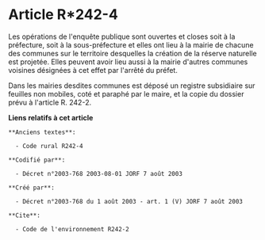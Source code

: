 # Article R*242-4

Les opérations de l'enquête publique sont ouvertes et closes soit à la préfecture, soit à la sous-préfecture et elles ont
lieu à la mairie de chacune des communes sur le territoire desquelles la création de la réserve naturelle est projetée. Elles
peuvent avoir lieu aussi à la mairie d'autres communes voisines désignées à cet effet par l'arrêté du préfet.

Dans les mairies desdites communes est déposé un registre subsidiaire sur feuilles non mobiles, coté et paraphé par le maire,
et la copie du dossier prévu à l'article R. 242-2.

**Liens relatifs à cet article**

	**Anciens textes**:

	  - Code rural R242-4

	**Codifié par**:

	  - Décret n°2003-768 2003-08-01 JORF 7 août 2003

	**Créé par**:

	  - Décret n°2003-768 du 1 août 2003 - art. 1 (V) JORF 7 août 2003

	**Cite**:

	  - Code de l'environnement R242-2
